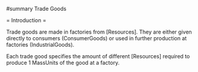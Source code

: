 #summary Trade Goods

= Introduction =

Trade goods are made in factories from [Resources].  They are either given directly to consumers (ConsumerGoods) or used in further production at factories (IndustrialGoods).

Each trade good specifies the amount of different [Resources] required to produce 1 MassUnits of the good at a factory.

 